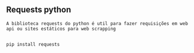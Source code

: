 ## Requests python

    A biblioteca requests do python é util para fazer requisições em web api ou sites estáticos para web scrapping


    pip install requests